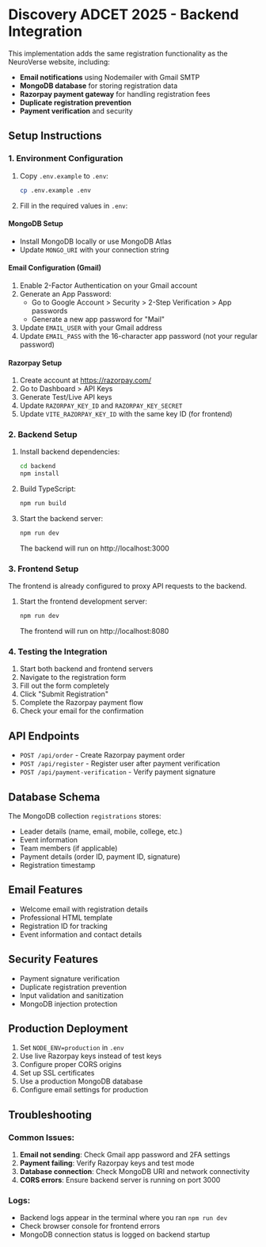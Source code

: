 # Discovery ADCET 2025 - Backend Integration

This implementation adds the same registration functionality as the NeuroVerse website, including:
- **Email notifications** using Nodemailer with Gmail SMTP
- **MongoDB database** for storing registration data
- **Razorpay payment gateway** for handling registration fees
- **Duplicate registration prevention**
- **Payment verification** and security

## Setup Instructions

### 1. Environment Configuration

1. Copy `.env.example` to `.env`:
   ```bash
   cp .env.example .env
   ```

2. Fill in the required values in `.env`:

#### MongoDB Setup
- Install MongoDB locally or use MongoDB Atlas
- Update `MONGO_URI` with your connection string

#### Email Configuration (Gmail)
1. Enable 2-Factor Authentication on your Gmail account
2. Generate an App Password:
   - Go to Google Account > Security > 2-Step Verification > App passwords
   - Generate a new app password for "Mail"
3. Update `EMAIL_USER` with your Gmail address
4. Update `EMAIL_PASS` with the 16-character app password (not your regular password)

#### Razorpay Setup
1. Create account at https://razorpay.com/
2. Go to Dashboard > API Keys
3. Generate Test/Live API keys
4. Update `RAZORPAY_KEY_ID` and `RAZORPAY_KEY_SECRET`
5. Update `VITE_RAZORPAY_KEY_ID` with the same key ID (for frontend)

### 2. Backend Setup

1. Install backend dependencies:
   ```bash
   cd backend
   npm install
   ```

2. Build TypeScript:
   ```bash
   npm run build
   ```

3. Start the backend server:
   ```bash
   npm run dev
   ```

   The backend will run on http://localhost:3000

### 3. Frontend Setup

The frontend is already configured to proxy API requests to the backend.

1. Start the frontend development server:
   ```bash
   npm run dev
   ```

   The frontend will run on http://localhost:8080

### 4. Testing the Integration

1. Start both backend and frontend servers
2. Navigate to the registration form
3. Fill out the form completely
4. Click "Submit Registration" 
5. Complete the Razorpay payment flow
6. Check your email for the confirmation

## API Endpoints

- `POST /api/order` - Create Razorpay payment order
- `POST /api/register` - Register user after payment verification
- `POST /api/payment-verification` - Verify payment signature

## Database Schema

The MongoDB collection `registrations` stores:
- Leader details (name, email, mobile, college, etc.)
- Event information
- Team members (if applicable)
- Payment details (order ID, payment ID, signature)
- Registration timestamp

## Email Features

- Welcome email with registration details
- Professional HTML template
- Registration ID for tracking
- Event information and contact details

## Security Features

- Payment signature verification
- Duplicate registration prevention
- Input validation and sanitization
- MongoDB injection protection

## Production Deployment

1. Set `NODE_ENV=production` in `.env`
2. Use live Razorpay keys instead of test keys
3. Configure proper CORS origins
4. Set up SSL certificates
5. Use a production MongoDB database
6. Configure email settings for production

## Troubleshooting

### Common Issues:

1. **Email not sending**: Check Gmail app password and 2FA settings
2. **Payment failing**: Verify Razorpay keys and test mode
3. **Database connection**: Check MongoDB URI and network connectivity
4. **CORS errors**: Ensure backend server is running on port 3000

### Logs:
- Backend logs appear in the terminal where you ran `npm run dev`
- Check browser console for frontend errors
- MongoDB connection status is logged on backend startup